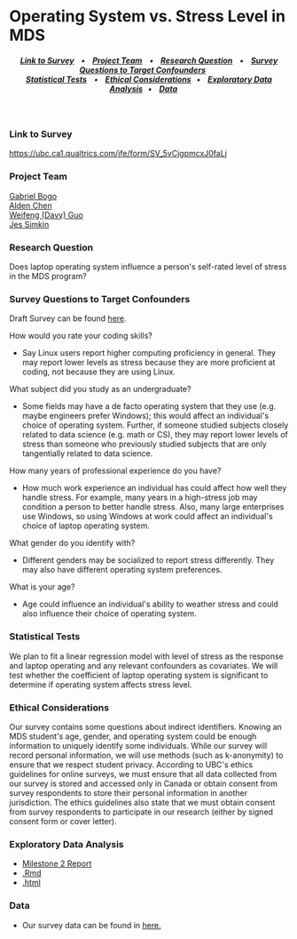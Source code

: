 # Operating System vs. Stress Level in MDS

<h5 align="center">
  <a href="#link-to-survey">Link to Survey</a> &nbsp;&nbsp;&nbsp;•&nbsp;&nbsp;&nbsp;
  <a href="#project-team">Project Team</a> &nbsp;&nbsp;&nbsp;•&nbsp;&nbsp;&nbsp;
  <a href="#research-question">Research Question</a> &nbsp;&nbsp;&nbsp;•&nbsp;&nbsp;&nbsp;
  <a href="#survey-questions-to-target-confounders">Survey Questions to Target Confounders</a> &nbsp;&nbsp;&nbsp;&nbsp;&nbsp;&nbsp;
  <br>
  <a href="#statistical-tests">Statistical Tests</a> &nbsp;&nbsp;&nbsp;•&nbsp;&nbsp;&nbsp;
  <a href="#ethical-considerations">Ethical Considerations</a>&nbsp;&nbsp;&nbsp;•&nbsp;&nbsp;&nbsp;
  <a href="#exploratory-data-analysis">Exploratory Data Analysis</a>&nbsp;&nbsp;&nbsp;•&nbsp;&nbsp;&nbsp;
  <a href="#data">Data</a>&nbsp;&nbsp;&nbsp;&nbsp;&nbsp;&nbsp;
</h5>

<br>

### Link to Survey

https://ubc.ca1.qualtrics.com/jfe/form/SV_5vCjgpmcxJ0faLj  

### Project Team
[Gabriel Bogo](https://github.com/GabrielBogo)  
[Alden Chen](https://github.com/aldenchen)  
[Weifeng (Davy) Guo](https://github.com/DavyGuo)  
[Jes Simkin](https://github.com/jessimk)

### Research Question

Does laptop operating system influence a person's self-rated level of stress in the MDS program?


### Survey Questions to Target Confounders

Draft Survey can be found [here](https://github.com/UBC-MDS/os_stress_survey/blob/master/doc/draft_questions.md). 

How would you rate your coding skills?  

- Say Linux users report higher computing proficiency in general. They may report lower levels as stress because they are more proficient at coding, not because they are using Linux.   

What subject did you study as an undergraduate?  

- Some fields may have a de facto operating system that they use (e.g. maybe engineers prefer Windows); this would affect an individual's choice of operating system. Further, if someone studied subjects closely related to data science (e.g. math or CS), they may report lower levels of stress than someone who previously studied subjects that are only tangentially related to data science.  

How many years of professional experience do you have?  

- How much work experience an individual has could affect how well they handle stress. For example, many years in a high-stress job may condition a person to better handle stress. Also, many large enterprises use Windows, so using Windows at work could affect an individual's choice of laptop operating system.  

What gender do you identify with?  

- Different genders may be socialized to report stress differently. They may also have different operating system preferences. 

What is your age?  

-  Age could influence an individual's ability to weather stress and could also influence their choice of operating system.

### Statistical Tests
We plan to fit a linear regression model with level of stress as the response and laptop operating and any relevant confounders as covariates. We will test whether the coefficient of laptop operating system is significant to determine if operating system affects stress level.  

### Ethical Considerations
Our survey contains some questions about indirect identifiers. Knowing an MDS student's age, gender, and operating system could be enough information to uniquely identify some individuals. While our survey will record personal information, we will use methods (such as k-anonymity) to ensure that we respect student privacy. According to UBC's ethics guidelines for online surveys, we must ensure that all data collected from our survey is stored and accessed only in Canada or obtain consent from survey respondents to store their personal information in another jurisdiction. The ethics guidelines also state that we must obtain consent from survey respondents to participate in our research (either by signed consent form or cover letter).

### Exploratory Data Analysis
- [Milestone 2 Report](https://github.com/UBC-MDS/os_stress_survey/blob/master/doc/eda.md)
- [.Rmd](https://github.com/UBC-MDS/os_stress_survey/blob/master/doc/eda.Rmd)
- [.html](https://github.com/UBC-MDS/os_stress_survey/blob/master/doc/eda.html)

### Data
- Our survey data can be found in [here.](https://github.ubc.ca/MDS-2018-19/DSCI554_project_DavyGuo)
